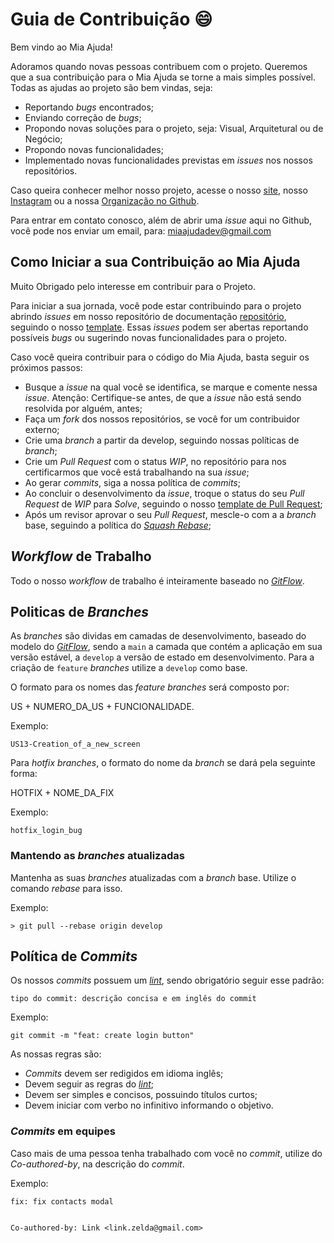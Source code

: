# Guia de Contribuição :smile:

Bem vindo ao Mia Ajuda!

Adoramos quando novas pessoas contribuem com o projeto. Queremos que a sua contribuição para o Mia Ajuda se torne a mais simples possível. Todas as ajudas ao projeto são bem vindas, seja:

* Reportando _bugs_ encontrados;
* Enviando correção de _bugs_;
* Propondo novas soluções para o projeto, seja: Visual, Arquitetural ou de Negócio;
* Propondo novas funcionalidades;
* Implementado novas funcionalidades previstas em _issues_ nos nossos repositórios.

Caso queira conhecer melhor nosso projeto, acesse o nosso [site](https://miaajuda.netlify.app/), nosso [Instagram](https://www.instagram.com/miaajuda/) ou a nossa [Organização no Github](https://github.com/mia-ajuda).

Para entrar em contato conosco, além de abrir uma _issue_ aqui no Github, você pode nos enviar um email, para: miaajudadev@gmail.com

## Como Iniciar a sua Contribuição ao Mia Ajuda

Muito Obrigado pelo interesse em contribuir para o Projeto. 

Para iniciar a sua jornada, você pode estar contribuindo para o projeto abrindo _issues_ em nosso repositório de documentação [repositório](https://github.com/mia-ajuda/Documentation/issues), seguindo o nosso [template](https://github.com/mia-ajuda/Documentation/tree/master/.github/ISSUE_TEMPLATE). Essas _issues_ podem ser abertas reportando possíveis _bugs_ ou sugerindo novas funcionalidades para o projeto.

Caso você queira contribuir para o código do Mia Ajuda, basta seguir os próximos passos:

* Busque a _issue_ na qual você se identifica, se marque e comente nessa _issue_. Atenção: Certifique-se antes, de que a _issue_ não está sendo resolvida por alguém, antes;
* Faça um _fork_ dos nossos repositórios, se você for um contribuidor externo;
* Crie uma _branch_ a partir da develop, seguindo nossas políticas de _branch_;
* Crie um _Pull Request_ com o status _WIP_, no repositório para nos certificarmos que você está trabalhando na sua _issue_;
* Ao gerar _commits_, siga a nossa política de _commits_;
* Ao concluir o desenvolvimento da _issue_, troque o status do seu _Pull Request_ de _WIP_ para _Solve_, seguindo o nosso [template de Pull Request](https://github.com/mia-ajuda/Backend/blob/develop/.github/pull_request_template.md);
* Após um revisor aprovar o seu _Pull Request_, mescle-o com a a _branch_ base, seguindo a política do [_Squash Rebase_](https://docs.github.com/pt/github/collaborating-with-pull-requests/incorporating-changes-from-a-pull-request/about-pull-request-merges#squash-and-merge-your-pull-request-commits);

## _Workflow_ de Trabalho

Todo o nosso _workflow_ de trabalho é inteiramente baseado no [_GitFlow_](https://www.atlassian.com/br/git/tutorials/comparing-workflows/gitflow-workflow).

## Politicas de _Branches_

As _branches_ são dividas em camadas de desenvolvimento, baseado do modelo do [_GitFlow_](https://www.atlassian.com/br/git/tutorials/comparing-workflows/gitflow-workflow), sendo a `main` a camada que contém a aplicação em sua versão estável, a `develop` a versão de estado em desenvolvimento. Para a criação de `feature` _branches_ utilize a `develop` como base.

O formato para os nomes das _feature_ _branches_ será composto por: 

US + NUMERO_DA_US + FUNCIONALIDADE.

Exemplo:
```
US13-Creation_of_a_new_screen
```

Para _hotfix branches_, o formato do nome da _branch_ se dará pela seguinte forma:

HOTFIX + NOME_DA_FIX

Exemplo:
```
hotfix_login_bug
```

### Mantendo as _branches_ atualizadas

Mantenha as suas _branches_ atualizadas com a _branch_ base. Utilize o comando _rebase_ para isso.

Exemplo:

```
> git pull --rebase origin develop
```

## Política de _Commits_

Os nossos _commits_ possuem um [_lint_](https://github.com/legend80s/commit-msg-linter#readme), sendo obrigatório seguir esse padrão: 

```
tipo do commit: descrição concisa e em inglês do commit
```

Exemplo:

```
git commit -m "feat: create login button"
```

As nossas regras são:

* _Commits_ devem ser redigidos em idioma inglês;
* Devem seguir as regras do [_lint_](https://github.com/legend80s/commit-msg-linter#readme);
* Devem ser simples e concisos, possuindo títulos curtos;
* Devem iniciar com verbo no infinitivo informando o objetivo.

### _Commits_ em equipes

Caso mais de uma pessoa tenha trabalhado com você no _commit_, utilize do _Co-authored-by_, na descrição do _commit_.

Exemplo:

```
fix: fix contacts modal


Co-authored-by: Link <link.zelda@gmail.com>
```
